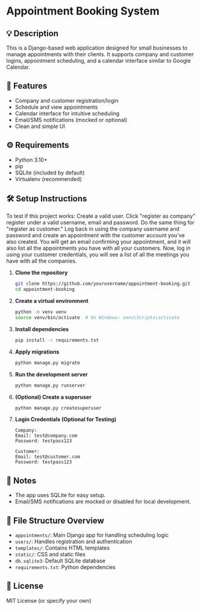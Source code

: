 # Appointment Booking System

## 💡 Description
This is a Django-based web application designed for small businesses to manage appointments with their clients. It supports company and customer logins, appointment scheduling, and a calendar interface similar to Google Calendar.

## 🚀 Features
- Company and customer registration/login
- Schedule and view appointments
- Calendar interface for intuitive scheduling
- Email/SMS notifications (mocked or optional)
- Clean and simple UI

## ⚙️ Requirements
- Python 3.10+ 
- pip
- SQLite (included by default)
- Virtualenv (recommended)

## 🛠️ Setup Instructions

To test if this project works:
Create a valid user. Click "register as company" register under a valid username, email and password. Do the same thing for "register as customer." Log back in using the company username and password and create an appointment with the customer account you've also created. You will get an email confirming your appointment, and it will also list all the appointments you have with all your customers. Now, log in using your customer credentials, you will see a list of all the meetings you have with all the companies. 

1. **Clone the repository**
   ```bash
   git clone https://github.com/yourusername/appointment-booking.git
   cd appointment-booking
   ```

2. **Create a virtual environment**
   ```bash
   python -m venv venv
   source venv/bin/activate  # On Windows: venv\Scripts\activate
   ```

3. **Install dependencies**
   ```bash
   pip install -r requirements.txt
   ```

4. **Apply migrations**
   ```bash
   python manage.py migrate
   ```

5. **Run the development server**
   ```bash
   python manage.py runserver
   ```

6. **(Optional) Create a superuser**
   ```bash
   python manage.py createsuperuser
   ```

7. **Login Credentials (Optional for Testing)**
   ```
   Company:
   Email: test@company.com
   Password: testpass123

   Customer:
   Email: test@customer.com
   Password: testpass123
   ```

## 📝 Notes
- The app uses SQLite for easy setup.
- Email/SMS notifications are mocked or disabled for local development.

## 📂 File Structure Overview
- `appointments/`: Main Django app for handling scheduling logic
- `users/`: Handles registration and authentication
- `templates/`: Contains HTML templates
- `static/`: CSS and static files
- `db.sqlite3`: Default SQLite database
- `requirements.txt`: Python dependencies

## 📄 License
MIT License (or specify your own)
